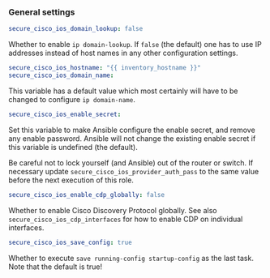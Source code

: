 ### General settings

```yaml
secure_cisco_ios_domain_lookup: false
```
  
Whether to enable `ip domain-lookup`. If `false` (the default) one has to use IP addresses instead of host names in any other 
configuration settings.

```yaml
secure_cisco_ios_hostname: "{{ inventory_hostname }}"
secure_cisco_ios_domain_name:
```

This variable has a default value which most certainly will have to be changed to configure `ip domain-name`.

```yaml
secure_cisco_ios_enable_secret:
```

Set this variable to make Ansible configure the enable secret, and remove any enable password. 
Ansible will not change the existing enable secret if this variable is undefined (the default). 

Be careful not to lock yourself (and Ansible) out of the router or switch. If necessary update 
`secure_cisco_ios_provider_auth_pass` to the same value before the next execution of this role.

```yaml
secure_cisco_ios_enable_cdp_globally: false
```

Whether to enable Cisco Discovery Protocol globally. See also `secure_cisco_ios_cdp_interfaces` for how to enable CDP
on individual interfaces.

```yaml
secure_cisco_ios_save_config: true
```

Whether to execute `save running-config startup-config` as the last task. Note that the default is true!
